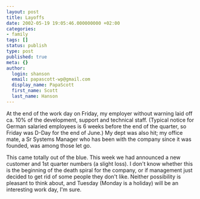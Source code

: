 ```yaml
---
layout: post
title: Layoffs
date: 2002-05-19 19:05:46.000000000 +02:00
categories:
- family
tags: []
status: publish
type: post
published: true
meta: {}
author:
  login: shanson
  email: papascott-wp@gmail.com
  display_name: PapaScott
  first_name: Scott
  last_name: Hanson
---
```

<p>At the end of the work day on Friday, my employer without warning laid off ca. 10% of the development, support and technical staff. (Typical notice for German salaried employees is 6 weeks before the end of the quarter, so Friday was D-Day for the end of June.) My dept was also hit; my office mate, a Sr Systems Manager who has been with the company since it was founded, was among those let go.</p>
<p>This came totally out of the blue. This week we had announced a new customer and 1st quarter numbers (a slight loss). I don't know whether this is the beginning of the death spiral for the company, or if management just decided to get rid of some people they don't like. Neither possibility is pleasant to think about, and Tuesday (Monday is a holiday) will be an interesting work day, I'm sure.</p>
